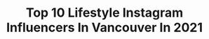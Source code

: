 ---
title: Top 10 Lifestyle Instagram Influencers In Vancouver In 2021
description: >-
  Find top lifestyle Instagram influencers in Vancouver in 2021. Most popular hashtags: #beautifuldestinations #explorecanada #smpliving.
platform: Instagram
hits: 116
text_top: Analyze the best Instagram accounts on inBeat.
text_bottom: Our database holds 116 Instagram influencers like this in Vancouver, Canada for you to collaborate.
profiles:
  - username: "eyeroam"
    fullname: >-
      Sterling Lorence
    bio: >-
      professional photographer of action sports + lifestyle. vancouver based, roam globally. portfolio and print store at-
    location: "Canada"
    followers: 26403
    engagement: 577
    commentsToLikes: 0.014618
    id: ck0tt3olf10pz0i19hk925e8i
    verified: false
    hashtags: "#agameoftones, #funisthebest, #northshore, #roamtheplanet"
  - username: "wong.jpg"
    fullname: >-
      Michelle
    bio: >-
      content creator + blogger fashion / travel / lifestyle 🏴 vancouver, canada ✉️ contact@wongcollective.com
    location: "Canada"
    followers: 28417
    engagement: 522
    commentsToLikes: 0.041675
    id: ck138ado3fa5n0i19m5gbbukv
    verified: false
    hashtags: "#midautumnfestival, #workfromhome, #brunchinbed, #mymionetto"
  - username: "lifeisbetterathome"
    fullname: >-
      Judy Dill
    bio: >-
      Home + Lifestyle 🌸 Vancouver, BC
    location: "Canada"
    followers: 30775
    engagement: 94
    commentsToLikes: 0.145105
    id: ck6twb2j8qzys0j71kt49btll
    verified: false
    hashtags: "#homedecor, #over40blogger, #homedecorblogger, #entertaining"
  - username: "twiiler"
    fullname: >-
      Tyler White
    bio: >-
      Based in Vancouver Lifestyle | Travel | Product Ambassador - @jlabaudio | @fstopgear > tyler@ashmincommunications.com
    location: "Canada"
    followers: 40189
    engagement: 283
    commentsToLikes: 0.027161
    id: ck0w4rufo03kt0i19zkaljq5x
    verified: false
    hashtags: "#wildernesstones, #voyaged, #adventureculture, #wildernessnation"
  - username: "itsbigben"
    fullname: >-
      Benjamin Prescott
    bio: >-
      Adventure Lifestyle Photographer Vancouver Canada
    location: "Canada"
    followers: 425960
    engagement: 187
    commentsToLikes: 0.016068
    id: ck0tvpilrcabk0i19v1younls
    verified: false
    hashtags: "#stayandwander, #adventurethatislife, #explorecanada, #visualsoflife"
  - username: "bethanygillatt"
    fullname: >-
      Beth Gillatt
    bio: >-
      fashion, beauty & lifestyle 📍Vancouver Island, Canada ✉️ bethpgillatt@gmail.com 10% off your 1st @mejuri purchase👇🏼
    location: "Canada"
    followers: 4680
    engagement: 751
    commentsToLikes: 0.097886
    id: ckap3j6nq37ul0i785qhyveeh
    verified: false
    hashtags: "#mejuri, #getnastygal"
  - username: "shannonkwan_"
    fullname: >-
      SHANNON KWAN | Travel & Style
    bio: >-
      — confessions of a shopaholic — travel / lifestyle / fashion ☁️ vancouver, bc ✉️ shannonkwan94@gmail.com
    location: "Canada"
    followers: 37150
    engagement: 921
    commentsToLikes: 0.013055
    id: ck13bq0fawmdw0i19gh37gkiu
    verified: false
    hashtags: "#princesspollyboutique, #sevenwondersthelabel"
  - username: "lyndsey_eden"
    fullname: >-
      Lyndsey Eden
    bio: >-
      Natural light Photographer | Stylist | Momma to be food + florals + lifestyle + home Victoria | Vancouver, BC
    location: "Canada"
    followers: 26632
    engagement: 283
    commentsToLikes: 0.059177
    id: ck0w12wqthatu0i19qa9rbvai
    verified: false
    hashtags: "#lifeandthyme, #cookies, #momentsinmotherhood, #scrumptiouskitchen"
  - username: "alicia_haque"
    fullname: >-
      ALICIA HAQUE ✧
    bio: >-
      ✧ brit in vancouver ➵ lifestyle | travel | beauty | adventure 🇨🇦 ❥ wifey to be ✎ alicia@golivexplore.com @golivexplore ☟ latest video
    location: "Canada"
    followers: 31003
    engagement: 316
    commentsToLikes: 0.088628
    id: ck14gyj1y7ngb0i19ar1n9k45
    verified: false
    hashtags: "#pursuitlife, #absolutvodkasoda, #lrppartner, #adventurehere"
  - username: "lezseetheworld"
    fullname: >-
      STEPH+KAITLIN 🌈 Lesbian Couple
    bio: >-
      💁🏻‍♀️ @stephburlton (She/Her) 👩🏻‍🦰 @kaitlinchapple (She/Her) Travel • Lifestyle • Entrepreneurship 📍Vancouver 🇨🇦 Blog/YouTube/FB Group👇
    location: "Canada"
    followers: 49279
    engagement: 280
    commentsToLikes: 0.097371
    id: ck0w3a63gscuq0i19k8o6llsr
    verified: false
    hashtags: "#lezseetheworld"
---